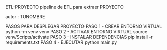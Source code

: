 ETL-PROYECTO
pipeline de ETL para extraer PROYECTO

autor : TUNOMBRE

PASOS PARA DESPLEGAR PROYECTO
PASO 1 - CREAR ENTORNO VIRTUAL
python -m venv venv
PASO 2 - ACTIVAR ENTORNO VIRTUAL
source venv/Scripts/activate
PASO 3 - INSTALAR DEPENDENCIAS
pip install -r requirements.txt
PASO 4 - EJECUTAR
python main.py